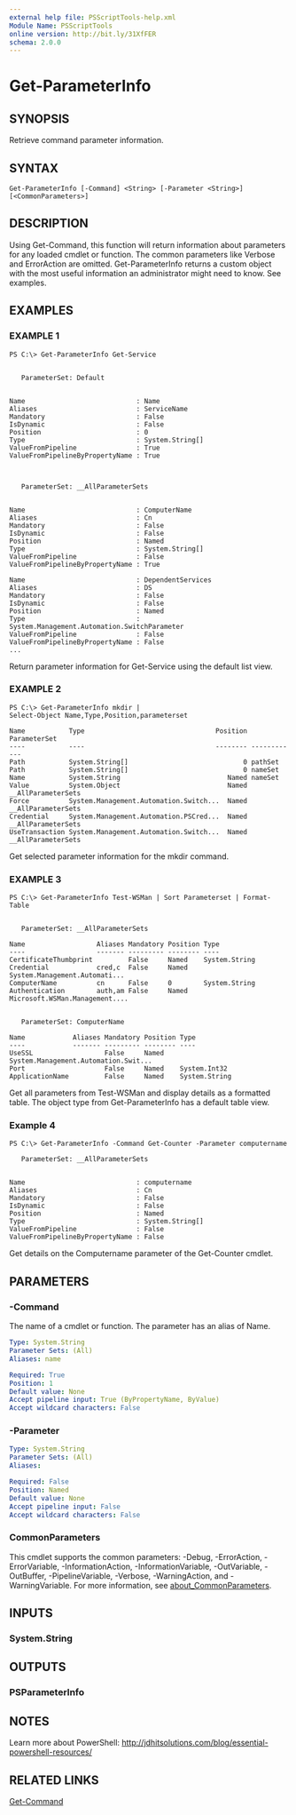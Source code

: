 ```yaml
---
external help file: PSScriptTools-help.xml
Module Name: PSScriptTools
online version: http://bit.ly/31XfFER
schema: 2.0.0
---
```


# Get-ParameterInfo

## SYNOPSIS
Retrieve command parameter information.

## SYNTAX

```
Get-ParameterInfo [-Command] <String> [-Parameter <String>] [<CommonParameters>]
```

## DESCRIPTION
Using Get-Command, this function will return information about parameters for any loaded cmdlet or function.
The common parameters like Verbose and ErrorAction are omitted.
Get-ParameterInfo returns a custom object with the most useful information an administrator might need to know.
See examples.

## EXAMPLES

### EXAMPLE 1
```
PS C:\> Get-ParameterInfo Get-Service


   ParameterSet: Default


Name                            : Name
Aliases                         : ServiceName
Mandatory                       : False
IsDynamic                       : False
Position                        : 0
Type                            : System.String[]
ValueFromPipeline               : True
ValueFromPipelineByPropertyName : True



   ParameterSet: __AllParameterSets


Name                            : ComputerName
Aliases                         : Cn
Mandatory                       : False
IsDynamic                       : False
Position                        : Named
Type                            : System.String[]
ValueFromPipeline               : False
ValueFromPipelineByPropertyName : True

Name                            : DependentServices
Aliases                         : DS
Mandatory                       : False
IsDynamic                       : False
Position                        : Named
Type                            : System.Management.Automation.SwitchParameter
ValueFromPipeline               : False
ValueFromPipelineByPropertyName : False
...
```

Return parameter information for Get-Service using the default list view.

### EXAMPLE 2
```
PS C:\> Get-ParameterInfo mkdir |
Select-Object Name,Type,Position,parameterset

Name           Type                                 Position ParameterSet
----           ----                                 -------- ------------
Path           System.String[]                             0 pathSet
Path           System.String[]                             0 nameSet
Name           System.String                           Named nameSet
Value          System.Object                           Named __AllParameterSets
Force          System.Management.Automation.Switch...  Named __AllParameterSets
Credential     System.Management.Automation.PSCred...  Named __AllParameterSets
UseTransaction System.Management.Automation.Switch...  Named __AllParameterSets
```

Get selected parameter information for the mkdir command.

### EXAMPLE 3
```
PS C:\> Get-ParameterInfo Test-WSMan | Sort Parameterset | Format-Table


   ParameterSet: __AllParameterSets

Name                  Aliases Mandatory Position Type
----                  ------- --------- -------- ----
CertificateThumbprint         False     Named    System.String
Credential            cred,c  False     Named    System.Management.Automati...
ComputerName          cn      False     0        System.String
Authentication        auth,am False     Named    Microsoft.WSMan.Management....


   ParameterSet: ComputerName

Name            Aliases Mandatory Position Type
----            ------- --------- -------- ----
UseSSL                  False     Named    System.Management.Automation.Swit...
Port                    False     Named    System.Int32
ApplicationName         False     Named    System.String
```

Get all parameters from Test-WSMan and display details as a formatted table.
The object type from Get-ParameterInfo has a default table view.

### Example 4
```
PS C:\> Get-ParameterInfo -Command Get-Counter -Parameter computername

   ParameterSet: __AllParameterSets


Name                            : computername
Aliases                         : Cn
Mandatory                       : False
IsDynamic                       : False
Position                        : Named
Type                            : System.String[]
ValueFromPipeline               : False
ValueFromPipelineByPropertyName : False
```

Get details on the Computername parameter of the Get-Counter cmdlet.

## PARAMETERS

### -Command
The name of a cmdlet or function.
The parameter has an alias of Name.

```yaml
Type: System.String
Parameter Sets: (All)
Aliases: name

Required: True
Position: 1
Default value: None
Accept pipeline input: True (ByPropertyName, ByValue)
Accept wildcard characters: False
```

### -Parameter


```yaml
Type: System.String
Parameter Sets: (All)
Aliases:

Required: False
Position: Named
Default value: None
Accept pipeline input: False
Accept wildcard characters: False
```

### CommonParameters
This cmdlet supports the common parameters: -Debug, -ErrorAction, -ErrorVariable, -InformationAction, -InformationVariable, -OutVariable, -OutBuffer, -PipelineVariable, -Verbose, -WarningAction, and -WarningVariable. For more information, see [about_CommonParameters](http://go.microsoft.com/fwlink/?LinkID=113216).

## INPUTS

### System.String
## OUTPUTS

### PSParameterInfo
## NOTES
Learn more about PowerShell: http://jdhitsolutions.com/blog/essential-powershell-resources/

## RELATED LINKS

[Get-Command]()

